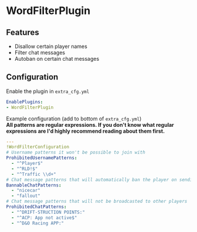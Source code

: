 ﻿# WordFilterPlugin
## Features
* Disallow certain player names
* Filter chat messages
* Autoban on certain chat messages
## Configuration
Enable the plugin in `extra_cfg.yml`
```yaml
EnablePlugins:
- WordFilterPlugin
```
Example configuration (add to bottom of `extra_cfg.yml`)  
**All patterns are regular expressions. If you don't know what regular expressions are I'd highly recommend reading about them first.**
```yaml
---
!WordFilterConfiguration
# Username patterns it won't be possible to join with
ProhibitedUsernamePatterns:
  - "^Player$"
  - "^RLD!$"
  - "^Traffic \\d+"
# Chat message patterns that will automatically ban the player on sending them
BannableChatPatterns:
  - "nicecar"
  - "fallout"
# Chat message patterns that will not be broadcasted to other players
ProhibitedChatPatterns:
  - "^DRIFT-STRUCTION POINTS:"
  - "^ACP: App not active$"
  - "^D&O Racing APP:"
```